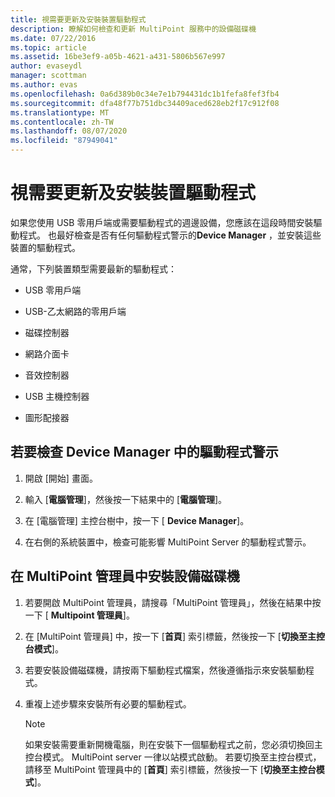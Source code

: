 ```yaml
---
title: 視需要更新及安裝裝置驅動程式
description: 瞭解如何檢查和更新 MultiPoint 服務中的設備磁碟機
ms.date: 07/22/2016
ms.topic: article
ms.assetid: 16be3ef9-a05b-4621-a431-5806b567e997
author: evaseydl
manager: scottman
ms.author: evas
ms.openlocfilehash: 0a6d389b0c34e7e1b794431dc1b1fefa8fef3fb4
ms.sourcegitcommit: dfa48f77b751dbc34409aced628eb2f17c912f08
ms.translationtype: MT
ms.contentlocale: zh-TW
ms.lasthandoff: 08/07/2020
ms.locfileid: "87949041"
---
```

# <a name="update-and-install-device-drivers-if-needed"></a>視需要更新及安裝裝置驅動程式
如果您使用 USB 零用戶端或需要驅動程式的週邊設備，您應該在這段時間安裝驅動程式。 也最好檢查是否有任何驅動程式警示的**Device Manager** ，並安裝這些裝置的驅動程式。

通常，下列裝置類型需要最新的驅動程式：

-   USB 零用戶端

-   USB-乙太網路的零用戶端

-   磁碟控制器

-   網路介面卡

-   音效控制器

-   USB 主機控制器

-   圖形配接器


## <a name="to-check-for-driver-alerts-in-device-manager"></a>若要檢查 Device Manager 中的驅動程式警示

1.  開啟 [開始] 畫面。

2.  輸入 [**電腦管理**]，然後按一下結果中的 [**電腦管理**]。

3.  在 [電腦管理] 主控台樹中，按一下 [ **Device Manager**]。

4.  在右側的系統裝置中，檢查可能影響 MultiPoint Server 的驅動程式警示。

## <a name="to-install-device-drivers-in-multipoint-manager"></a>在 MultiPoint 管理員中安裝設備磁碟機

1.  若要開啟 MultiPoint 管理員，請搜尋「MultiPoint 管理員」，然後在結果中按一下 [ **Multipoint 管理員**]。

2.  在 [MultiPoint 管理員] 中，按一下 [**首頁**] 索引標籤，然後按一下 [**切換至主控台模式**]。

3.  若要安裝設備磁碟機，請按兩下驅動程式檔案，然後遵循指示來安裝驅動程式。

4.  重複上述步驟來安裝所有必要的驅動程式。

    > [!NOTE]
    > 如果安裝需要重新開機電腦，則在安裝下一個驅動程式之前，您必須切換回主控台模式。 MultiPoint server 一律以站模式啟動。 若要切換至主控台模式，請移至 MultiPoint 管理員中的 [**首頁**] 索引標籤，然後按一下 [**切換至主控台模式**]。